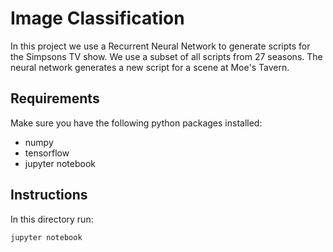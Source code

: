 # Image Classification

In this project we use a Recurrent Neural Network to generate scripts for the Simpsons TV show. We use a subset of all scripts from 27 seasons. The neural network generates a new script for a scene at Moe's Tavern.

## Requirements

Make sure you have the following python packages installed:

* numpy
* tensorflow
* jupyter notebook

## Instructions

In this directory run:

`jupyter notebook`